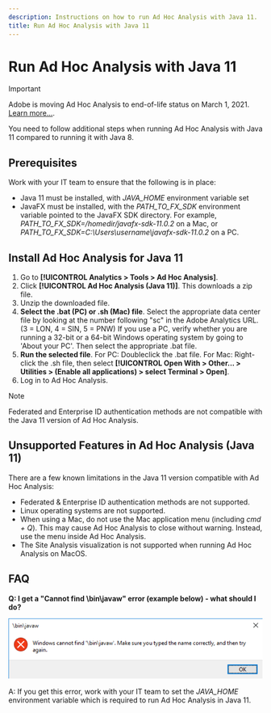 ```yaml
---
description: Instructions on how to run Ad Hoc Analysis with Java 11.
title: Run Ad Hoc Analysis with Java 11
---
```


# Run Ad Hoc Analysis with Java 11

>[!IMPORTANT]
>
>Adobe is moving Ad Hoc Analysis to end-of-life status on March 1, 2021. [Learn more...](https://adobe.ly/discoverworkspace).

You need to follow additional steps when running Ad Hoc Analysis with Java 11 compared to running it with Java 8.

## Prerequisites

Work with your IT team to ensure that the following is in place:

* Java 11 must be installed, with *JAVA_HOME* environment variable set
* JavaFX must be installed, with the *PATH_TO_FX_SDK* environment variable pointed to the JavaFX SDK directory. For example, *PATH_TO_FX_SDK=/homedir/javafx-sdk-11.0.2* on a Mac, or *PATH_TO_FX_SDK=C:\Users\username\javafx-sdk-11.0.2* on a PC.

## Install Ad Hoc Analysis for Java 11

1. Go to **[!UICONTROL Analytics > Tools > Ad Hoc Analysis]**.
1. Click **[!UICONTROL Ad Hoc Analysis (Java 11)]**. This downloads a zip file.
1. Unzip the downloaded file.
1. **Select the .bat (PC) or .sh (Mac) file**. Select the appropriate data center file by looking at the number following "sc" in the Adobe Analytics URL. (3 = LON, 4 = SIN, 5 = PNW) If you use a PC, verify whether you are running a 32-bit or a 64-bit Windows operating system by going to 'About your PC'. Then select the appropriate .bat file.
1. **Run the selected file**. For PC: Doubleclick the .bat file. For Mac: Right-click the .sh file, then select **[!UICONTROL Open With > Other... > Utilities > (Enable all applications) > select Terminal > Open]**.
1. Log in to Ad Hoc Analysis.

>[!NOTE]
>
>Federated and Enterprise ID authentication methods are not compatible with the Java 11 version of Ad Hoc Analysis.

## Unsupported Features in Ad Hoc Analysis (Java 11)

There are a few known limitations in the Java 11 version compatible with Ad Hoc Analysis:

* Federated & Enterprise ID authentication methods are not supported.
* Linux operating systems are not supported.
* When using a Mac, do not use the Mac application menu (including *cmd + Q*). This may cause Ad Hoc Analysis to close without warning. Instead, use the menu inside Ad Hoc Analysis.
* The Site Analysis visualization is not supported when running Ad Hoc Analysis on MacOS.

## FAQ

**Q: I get a "Cannot find \bin\javaw" error (example below) - what should I do?**

![](/help/analyze/ad-hoc-analysis/assets/error-java.png)

A: If you get this error, work with your IT team to set the *JAVA_HOME* environment variable which is required to run Ad Hoc Analysis in Java 11.
